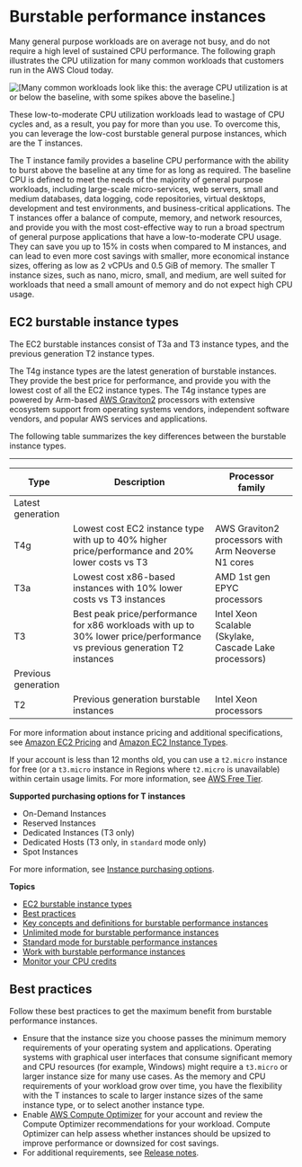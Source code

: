 # Burstable performance instances<a name="burstable-performance-instances"></a>

Many general purpose workloads are on average not busy, and do not require a high level of sustained CPU performance\. The following graph illustrates the CPU utilization for many common workloads that customers run in the AWS Cloud today\.

![\[Many common workloads look like this: the average CPU utilization is at or below the baseline, with some spikes above the baseline.\]](http://docs.aws.amazon.com/AWSEC2/latest/WindowsGuide/images/CPU-common-workloads.png)

These low\-to\-moderate CPU utilization workloads lead to wastage of CPU cycles and, as a result, you pay for more than you use\. To overcome this, you can leverage the low\-cost burstable general purpose instances, which are the T instances\. 

The T instance family provides a baseline CPU performance with the ability to burst above the baseline at any time for as long as required\. The baseline CPU is defined to meet the needs of the majority of general purpose workloads, including large\-scale micro\-services, web servers, small and medium databases, data logging, code repositories, virtual desktops, development and test environments, and business\-critical applications\. The T instances offer a balance of compute, memory, and network resources, and provide you with the most cost\-effective way to run a broad spectrum of general purpose applications that have a low\-to\-moderate CPU usage\. They can save you up to 15% in costs when compared to M instances, and can lead to even more cost savings with smaller, more economical instance sizes, offering as low as 2 vCPUs and 0\.5 GiB of memory\. The smaller T instance sizes, such as nano, micro, small, and medium, are well suited for workloads that need a small amount of memory and do not expect high CPU usage\.

## EC2 burstable instance types<a name="burstable-instance-types"></a>

The EC2 burstable instances consist of T3a and T3 instance types, and the previous generation T2 instance types\.

The T4g instance types are the latest generation of burstable instances\. They provide the best price for performance, and provide you with the lowest cost of all the EC2 instance types\. The T4g instance types are powered by Arm\-based [AWS Graviton2](http://aws.amazon.com/ec2/graviton) processors with extensive ecosystem support from operating systems vendors, independent software vendors, and popular AWS services and applications\.

The following table summarizes the key differences between the burstable instance types\.


****  

| Type | Description | Processor family | 
| --- | --- | --- | 
| Latest generation | 
| T4g |  Lowest cost EC2 instance type with up to 40% higher price/performance and 20% lower costs vs T3  |  AWS Graviton2 processors with Arm Neoverse N1 cores  | 
| T3a |  Lowest cost x86\-based instances with 10% lower costs vs T3 instances  |  AMD 1st gen EPYC processors  | 
| T3 |  Best peak price/performance for x86 workloads with up to 30% lower price/performance vs previous generation T2 instances  |  Intel Xeon Scalable \(Skylake, Cascade Lake processors\)  | 
| Previous generation | 
| T2 |  Previous generation burstable instances  |  Intel Xeon processors  | 

For more information about instance pricing and additional specifications, see [Amazon EC2 Pricing](https://aws.amazon.com/ec2/pricing/) and [Amazon EC2 Instance Types](https://aws.amazon.com/ec2/instance-types/)\.

If your account is less than 12 months old, you can use a `t2.micro` instance for free \(or a `t3.micro` instance in Regions where `t2.micro` is unavailable\) within certain usage limits\. For more information, see [AWS Free Tier](https://aws.amazon.com/free/)\.

**Supported purchasing options for T instances**
+ On\-Demand Instances
+ Reserved Instances
+ Dedicated Instances \(T3 only\)
+ Dedicated Hosts \(T3 only, in `standard` mode only\)
+ Spot Instances

For more information, see [Instance purchasing options](instance-purchasing-options.md)\.

**Topics**
+ [EC2 burstable instance types](#burstable-instance-types)
+ [Best practices](#burstable-performance-instances-best-practices)
+ [Key concepts and definitions for burstable performance instances](burstable-credits-baseline-concepts.md)
+ [Unlimited mode for burstable performance instances](burstable-performance-instances-unlimited-mode.md)
+ [Standard mode for burstable performance instances](burstable-performance-instances-standard-mode.md)
+ [Work with burstable performance instances](burstable-performance-instances-how-to.md)
+ [Monitor your CPU credits](burstable-performance-instances-monitoring-cpu-credits.md)

## Best practices<a name="burstable-performance-instances-best-practices"></a>

Follow these best practices to get the maximum benefit from burstable performance instances\.
+ Ensure that the instance size you choose passes the minimum memory requirements of your operating system and applications\. Operating systems with graphical user interfaces that consume significant memory and CPU resources \(for example, Windows\) might require a `t3.micro` or larger instance size for many use cases\. As the memory and CPU requirements of your workload grow over time, you have the flexibility with the T instances to scale to larger instance sizes of the same instance type, or to select another instance type\.
+ Enable [AWS Compute Optimizer](http://aws.amazon.com/compute-optimizer/getting-started/) for your account and review the Compute Optimizer recommendations for your workload\. Compute Optimizer can help assess whether instances should be upsized to improve performance or downsized for cost savings\.
+ For additional requirements, see [Release notes](general-purpose-instances.md#general-purpose-instances-release-notes)\.